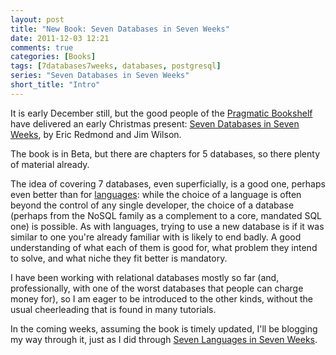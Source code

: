 ```yaml
---
layout: post
title: "New Book: Seven Databases in Seven Weeks"
date: 2011-12-03 12:21
comments: true
categories: [Books]
tags: [7databases7weeks, databases, postgresql]
series: "Seven Databases in Seven Weeks"
short_title: "Intro"
---
```

It is early December still, but the good people of the [Pragmatic Bookshelf](http://pragprog.com/) have delivered an early Christmas present: [Seven Databases in Seven Weeks](http://pragprog.com/book/rwdata/seven-databases-in-seven-weeks), by Eric Redmond and Jim Wilson.
<!--more-->
The book is in Beta, but there are chapters for 5 databases, so there plenty of material already.

The idea of covering 7 databases, even superficially, is a good one, perhaps even better than for [languages](http://pragprog.com/book/btlang/seven-languages-in-seven-weeks): while the choice of a language is often beyond the control of any single developer, the choice of a database (perhaps from the NoSQL family as a complement to a core, mandated SQL one) is possible. As with languages, trying to use a new database is if it was similar to one you're already familiar with is likely to end badly. A good understanding of what each of them is good for, what problem they intend to solve, and what niche they fit better is mandatory.

I have been working with relational databases mostly so far (and, professionally, with one of the worst databases that people can charge money for), so I am eager to be introduced to the other kinds, without the usual cheerleading that is found in many tutorials.

In the coming weeks, assuming the book is timely updated, I'll be blogging my way through it, just as I did through [Seven Languages in Seven Weeks](/blog/2011/10/11/seven-languages-in-seven-weeks/).